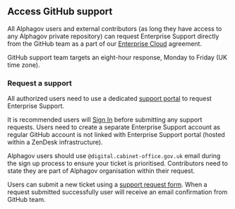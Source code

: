 ## Access GitHub support

All Alphagov users and external contributors (as long they have access to any Alphagov private repository) can request Enterprise Support directly from the GitHub team as a part of our [Enterprise Cloud][] agreement.

GitHub support team targets an eight-hour response, Monday to Friday (UK time zone).


### Request a support

All authorized users need to use a dedicated [support portal][] to request Enterprise Support. 

It is recommended users will [Sign In][] before submitting any support requests. Users need to create a separate Enterprise Support account as regular GitHub account is not linked with Enterprise Support portal (hosted within a ZenDesk infrastructure).

Alphagov users should use `@digital.cabinet-office.gov.uk` email during the sign up process to ensure your ticket is prioritised. Contributors need to state they are part of Alphagov organisation within their request.

Users can submit a new ticket using a [support request form]. When a request submitted successfully user will receive an email confirmation from GitHub team.

[Enterprise Cloud]: https://help.github.com/en/github/working-with-github-support/github-enterprise-cloud-support
[support portal]: https://enterprise.githubsupport.com/hc/en-us
[Sign In]: https://enterprise.githubsupport.com/hc/en-us/signin
[support request form]: https://enterprise.githubsupport.com/hc/en-us/requests/new?github_product=cloud